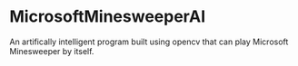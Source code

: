 # MicrosoftMinesweeperAI
An artifically intelligent program built using opencv that can play Microsoft Minesweeper by itself. 
